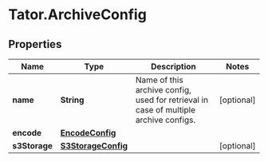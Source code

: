 # Tator.ArchiveConfig

## Properties

Name | Type | Description | Notes
------------ | ------------- | ------------- | -------------
**name** | **String** | Name of this archive config, used for retrieval in case of multiple archive configs. | [optional] 
**encode** | [**EncodeConfig**](EncodeConfig.md) |  | 
**s3Storage** | [**S3StorageConfig**](S3StorageConfig.md) |  | [optional] 


